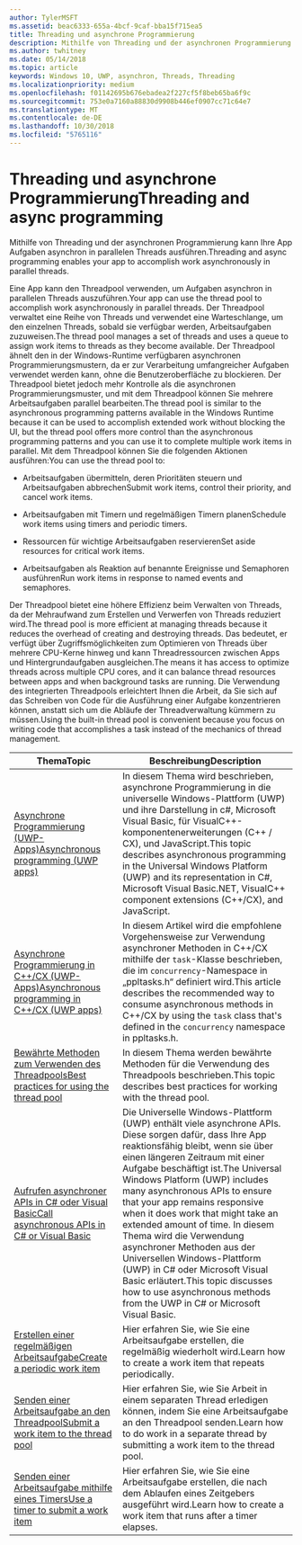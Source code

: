 ```yaml
---
author: TylerMSFT
ms.assetid: beac6333-655a-4bcf-9caf-bba15f715ea5
title: Threading und asynchrone Programmierung
description: Mithilfe von Threading und der asynchronen Programmierung kann Ihre App Aufgaben asynchron in parallelen Threads ausführen.
ms.author: twhitney
ms.date: 05/14/2018
ms.topic: article
keywords: Windows 10, UWP, asynchron, Threads, Threading
ms.localizationpriority: medium
ms.openlocfilehash: f01142695b676ebadea2f227cf5f8beb65ba6f9c
ms.sourcegitcommit: 753e0a7160a88830d9908b446ef0907cc71c64e7
ms.translationtype: MT
ms.contentlocale: de-DE
ms.lasthandoff: 10/30/2018
ms.locfileid: "5765116"
---
```

# <a name="threading-and-async-programming"></a><span data-ttu-id="b6b32-104">Threading und asynchrone Programmierung</span><span class="sxs-lookup"><span data-stu-id="b6b32-104">Threading and async programming</span></span>
<span data-ttu-id="b6b32-105">Mithilfe von Threading und der asynchronen Programmierung kann Ihre App Aufgaben asynchron in parallelen Threads ausführen.</span><span class="sxs-lookup"><span data-stu-id="b6b32-105">Threading and async programming enables your app to accomplish work asynchronously in parallel threads.</span></span>

<span data-ttu-id="b6b32-106">Eine App kann den Threadpool verwenden, um Aufgaben asynchron in parallelen Threads auszuführen.</span><span class="sxs-lookup"><span data-stu-id="b6b32-106">Your app can use the thread pool to accomplish work asynchronously in parallel threads.</span></span> <span data-ttu-id="b6b32-107">Der Threadpool verwaltet eine Reihe von Threads und verwendet eine Warteschlange, um den einzelnen Threads, sobald sie verfügbar werden, Arbeitsaufgaben zuzuweisen.</span><span class="sxs-lookup"><span data-stu-id="b6b32-107">The thread pool manages a set of threads and uses a queue to assign work items to threads as they become available.</span></span> <span data-ttu-id="b6b32-108">Der Threadpool ähnelt den in der Windows-Runtime verfügbaren asynchronen Programmierungsmustern, da er zur Verarbeitung umfangreicher Aufgaben verwendet werden kann, ohne die Benutzeroberfläche zu blockieren. Der Threadpool bietet jedoch mehr Kontrolle als die asynchronen Programmierungsmuster, und mit dem Threadpool können Sie mehrere Arbeitsaufgaben parallel bearbeiten.</span><span class="sxs-lookup"><span data-stu-id="b6b32-108">The thread pool is similar to the asynchronous programming patterns available in the Windows Runtime because it can be used to accomplish extended work without blocking the UI, but the thread pool offers more control than the asynchronous programming patterns and you can use it to complete multiple work items in parallel.</span></span> <span data-ttu-id="b6b32-109">Mit dem Threadpool können Sie die folgenden Aktionen ausführen:</span><span class="sxs-lookup"><span data-stu-id="b6b32-109">You can use the thread pool to:</span></span>

-   <span data-ttu-id="b6b32-110">Arbeitsaufgaben übermitteln, deren Prioritäten steuern und Arbeitsaufgaben abbrechen</span><span class="sxs-lookup"><span data-stu-id="b6b32-110">Submit work items, control their priority, and cancel work items.</span></span>

-   <span data-ttu-id="b6b32-111">Arbeitsaufgaben mit Timern und regelmäßigen Timern planen</span><span class="sxs-lookup"><span data-stu-id="b6b32-111">Schedule work items using timers and periodic timers.</span></span>

-   <span data-ttu-id="b6b32-112">Ressourcen für wichtige Arbeitsaufgaben reservieren</span><span class="sxs-lookup"><span data-stu-id="b6b32-112">Set aside resources for critical work items.</span></span>

-   <span data-ttu-id="b6b32-113">Arbeitsaufgaben als Reaktion auf benannte Ereignisse und Semaphoren ausführen</span><span class="sxs-lookup"><span data-stu-id="b6b32-113">Run work items in response to named events and semaphores.</span></span>

<span data-ttu-id="b6b32-114">Der Threadpool bietet eine höhere Effizienz beim Verwalten von Threads, da der Mehraufwand zum Erstellen und Verwerfen von Threads reduziert wird.</span><span class="sxs-lookup"><span data-stu-id="b6b32-114">The thread pool is more efficient at managing threads because it reduces the overhead of creating and destroying threads.</span></span> <span data-ttu-id="b6b32-115">Das bedeutet, er verfügt über Zugriffsmöglichkeiten zum Optimieren von Threads über mehrere CPU-Kerne hinweg und kann Threadressourcen zwischen Apps und Hintergrundaufgaben ausgleichen.</span><span class="sxs-lookup"><span data-stu-id="b6b32-115">The means it has access to optimize threads across multiple CPU cores, and it can balance thread resources between apps and when background tasks are running.</span></span> <span data-ttu-id="b6b32-116">Die Verwendung des integrierten Threadpools erleichtert Ihnen die Arbeit, da Sie sich auf das Schreiben von Code für die Ausführung einer Aufgabe konzentrieren können, anstatt sich um die Abläufe der Threadverwaltung kümmern zu müssen.</span><span class="sxs-lookup"><span data-stu-id="b6b32-116">Using the built-in thread pool is convenient because you focus on writing code that accomplishes a task instead of the mechanics of thread management.</span></span>

| <span data-ttu-id="b6b32-117">Thema</span><span class="sxs-lookup"><span data-stu-id="b6b32-117">Topic</span></span>                                                                                                          | <span data-ttu-id="b6b32-118">Beschreibung</span><span class="sxs-lookup"><span data-stu-id="b6b32-118">Description</span></span>                         |
|----------------------------------------------------------------------------------------------------------------|-------------------------------------|
| [<span data-ttu-id="b6b32-119">Asynchrone Programmierung (UWP-Apps)</span><span class="sxs-lookup"><span data-stu-id="b6b32-119">Asynchronous programming (UWP apps)</span></span>](asynchronous-programming-universal-windows-platform-apps.md)              | <span data-ttu-id="b6b32-120">In diesem Thema wird beschrieben, asynchrone Programmierung in die universelle Windows-Plattform (UWP) und ihre Darstellung in c#, Microsoft Visual Basic, für VisualC++-komponentenerweiterungen (C++ / CX), und JavaScript.</span><span class="sxs-lookup"><span data-stu-id="b6b32-120">This topic describes asynchronous programming in the Universal Windows Platform (UWP) and its representation in C#, Microsoft Visual Basic.NET, VisualC++ component extensions (C++/CX), and JavaScript.</span></span> |
| [<span data-ttu-id="b6b32-121">Asynchrone Programmierung in C++/CX (UWP-Apps)</span><span class="sxs-lookup"><span data-stu-id="b6b32-121">Asynchronous programming in C++/CX (UWP apps)</span></span>](asynchronous-programming-in-cpp-universal-windows-platform-apps.md)| <span data-ttu-id="b6b32-122">In diesem Artikel wird die empfohlene Vorgehensweise zur Verwendung asynchroner Methoden in C++/CX mithilfe der <code>task</code>-Klasse beschrieben, die im <code>concurrency</code>-Namespace in „ppltasks.h“ definiert wird.</span><span class="sxs-lookup"><span data-stu-id="b6b32-122">This article describes the recommended way to consume asynchronous methods in C++/CX by using the <code>task</code> class that's defined in the <code>concurrency</code> namespace in ppltasks.h.</span></span> |
| [<span data-ttu-id="b6b32-123">Bewährte Methoden zum Verwenden des Threadpools</span><span class="sxs-lookup"><span data-stu-id="b6b32-123">Best practices for using the thread pool</span></span>](best-practices-for-using-the-thread-pool.md)                         | <span data-ttu-id="b6b32-124">In diesem Thema werden bewährte Methoden für die Verwendung des Threadpools beschrieben.</span><span class="sxs-lookup"><span data-stu-id="b6b32-124">This topic describes best practices for working with the thread pool.</span></span> |
| [<span data-ttu-id="b6b32-125">Aufrufen asynchroner APIs in C# oder Visual Basic</span><span class="sxs-lookup"><span data-stu-id="b6b32-125">Call asynchronous APIs in C# or Visual Basic</span></span>](call-asynchronous-apis-in-csharp-or-visual-basic.md)             | <span data-ttu-id="b6b32-126">Die Universelle Windows-Plattform (UWP) enthält viele asynchrone APIs. Diese sorgen dafür, dass Ihre App reaktionsfähig bleibt, wenn sie über einen längeren Zeitraum mit einer Aufgabe beschäftigt ist.</span><span class="sxs-lookup"><span data-stu-id="b6b32-126">The Universal Windows Platform (UWP) includes many asynchronous APIs to ensure that your app remains responsive when it does work that might take an extended amount of time.</span></span> <span data-ttu-id="b6b32-127">In diesem Thema wird die Verwendung asynchroner Methoden aus der Universellen Windows-Plattform (UWP) in C# oder Microsoft Visual Basic erläutert.</span><span class="sxs-lookup"><span data-stu-id="b6b32-127">This topic discusses how to use asynchronous methods from the UWP in C# or Microsoft Visual Basic.</span></span> |
| [<span data-ttu-id="b6b32-128">Erstellen einer regelmäßigen Arbeitsaufgabe</span><span class="sxs-lookup"><span data-stu-id="b6b32-128">Create a periodic work item</span></span>](create-a-periodic-work-item.md)                                                   | <span data-ttu-id="b6b32-129">Hier erfahren Sie, wie Sie eine Arbeitsaufgabe erstellen, die regelmäßig wiederholt wird.</span><span class="sxs-lookup"><span data-stu-id="b6b32-129">Learn how to create a work item that repeats periodically.</span></span> |
| [<span data-ttu-id="b6b32-130">Senden einer Arbeitsaufgabe an den Threadpool</span><span class="sxs-lookup"><span data-stu-id="b6b32-130">Submit a work item to the thread pool</span></span>](submit-a-work-item-to-the-thread-pool.md)                               | <span data-ttu-id="b6b32-131">Hier erfahren Sie, wie Sie Arbeit in einem separaten Thread erledigen können, indem Sie eine Arbeitsaufgabe an den Threadpool senden.</span><span class="sxs-lookup"><span data-stu-id="b6b32-131">Learn how to do work in a separate thread by submitting a work item to the thread pool.</span></span> |
| [<span data-ttu-id="b6b32-132">Senden einer Arbeitsaufgabe mithilfe eines Timers</span><span class="sxs-lookup"><span data-stu-id="b6b32-132">Use a timer to submit a work item</span></span>](use-a-timer-to-submit-a-work-item.md)                                       | <span data-ttu-id="b6b32-133">Hier erfahren Sie, wie Sie eine Arbeitsaufgabe erstellen, die nach dem Ablaufen eines Zeitgebers ausgeführt wird.</span><span class="sxs-lookup"><span data-stu-id="b6b32-133">Learn how to create a work item that runs after a timer elapses.</span></span> |
